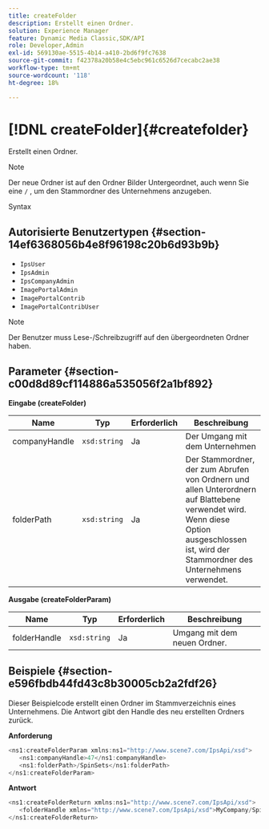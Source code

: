 ```yaml
---
title: createFolder
description: Erstellt einen Ordner.
solution: Experience Manager
feature: Dynamic Media Classic,SDK/API
role: Developer,Admin
exl-id: 569130ae-5515-4b14-a410-2bd6f9fc7638
source-git-commit: f42378a20b58e4c5ebc961c6526d7cecabc2ae38
workflow-type: tm+mt
source-wordcount: '118'
ht-degree: 18%

---
```


# [!DNL createFolder]{#createfolder}

Erstellt einen Ordner.

>[!NOTE]
>
>Der neue Ordner ist auf den Ordner Bilder Untergeordnet, auch wenn Sie eine `/` , um den Stammordner des Unternehmens anzugeben.

Syntax

## Autorisierte Benutzertypen {#section-14ef6368056b4e8f96198c20b6d93b9b}

* `IpsUser`
* `IpsAdmin`
* `IpsCompanyAdmin`
* `ImagePortalAdmin`
* `ImagePortalContrib`
* `ImagePortalContribUser`

>[!NOTE]
>
>Der Benutzer muss Lese-/Schreibzugriff auf den übergeordneten Ordner haben.

## Parameter {#section-c00d8d89cf114886a535056f2a1bf892}

**Eingabe (createFolder)**

| Name | Typ | Erforderlich | Beschreibung |
|---|---|---|---|
| companyHandle | `xsd:string` | Ja | Der Umgang mit dem Unternehmen |
| folderPath | `xsd:string` | Ja | Der Stammordner, der zum Abrufen von Ordnern und allen Unterordnern auf Blattebene verwendet wird. Wenn diese Option ausgeschlossen ist, wird der Stammordner des Unternehmens verwendet. |

**Ausgabe (createFolderParam)**

| Name | Typ | Erforderlich | Beschreibung |
|---|---|---|---|
| folderHandle | `xsd:string` | Ja | Umgang mit dem neuen Ordner. |

## Beispiele {#section-e596fbdb44fd43c8b30005cb2a2fdf26}

Dieser Beispielcode erstellt einen Ordner im Stammverzeichnis eines Unternehmens. Die Antwort gibt den Handle des neu erstellten Ordners zurück.

**Anforderung**

```java
<ns1:createFolderParam xmlns:ns1="http://www.scene7.com/IpsApi/xsd">
   <ns1:companyHandle>47</ns1:companyHandle>
   <ns1:folderPath>/SpinSets</ns1:folderPath>
</ns1:createFolderParam>
```

**Antwort**

```java
<ns1:createFolderReturn xmlns:ns1="http://www.scene7.com/IpsApi/xsd">
   <folderHandle xmlns="http://www.scene7.com/IpsApi/xsd">MyCompany/SpinSets/</folderHandle>
</ns1:createFolderReturn>
```
